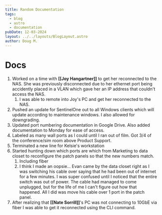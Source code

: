```yaml
---
title: Random Documentation
tags:
  - blog
  - astro
  - documentation
pubDate: 12-03-2024
layout: ../../layouts/BlogLayout.astro
author: Doug M.
---
```


# Docs

1. Worked on a time with **[[Joy Hangartner]]** to get her reconnected to the NAS. She was previously disconnected due to her ethernet port being accidently placed in a VLAN which gave her an IP address that couldn't access the NAS.
   1. I was able to remote into Joy's PC and get her reconnected to the NAS.
2. Pushed an update for SentinelOne out to all Windows clients which will update according to maintenance windows. I also allowed for downgrading.
3. Updated port numbering documentation in Google Drive. Also added documentation to Monday for ease of access.
4. Labeled as many wall ports as I could until I ran out of film. Got 3/4 of the conference/sim room above Product Support.
5. Terminated a new line for Kelsie's workstation
6. Started hunting down which ports are which from Marketing to data closet to reconfigure the patch panels so that the new numbers match.
   1. Including fiber
   2. I think I made an oopsie... Evan came by the data closet right as I was switching his cable over saying that he had been out of internet for a few minutes. I was super confused until I noticed that the entire switch was out of power. The cable had managed to come unplugged, but for the life of me I can't figure out how that happened. All I did was move his cable over 1 port in the patch panel.
7. After realizing that **[[Nate Sorrill]]**'s PC was not connecting to 10GbE via fiber I was able to get it reconnected using the CLI command.
